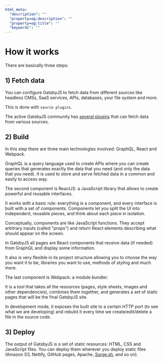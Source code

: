 ```yaml
---
html_meta:
  "description": ""
  "property=og:description": ""
  "property=og:title": ""
  "keywords": ""
---
```


# How it works

There are basically three steps:

## 1) Fetch data

You can configure GatsbyJS to fetch data from different sources like headless CMSs, SaaS services, APIs, databases, your file system and more.

This is done with `source plugins`.

The active GatsbyJS community has [several plugins](https://www.gatsbyjs.com/plugins/) that can fetch data from various sources.

## 2) Build

In this step there are three main technologies involved: GraphQL, React and Webpack.

GraphQL is a query language used to create APIs where you can create queries that generates exactly the data that you need (and only the data that you need).
It is used to store and serve fetched data in a common and easily to access way.

The second component is ReactJS: a JavaScript library that allows to create powerful and reusable interfaces.

It works with a basic rule: everything is a component, and every interface is built with a set of components.
Components let you split the UI into independent, reusable pieces, and think about each piece in isolation.

Conceptually, components are like JavaScript functions. They accept arbitrary inputs (called "props") and return React elements describing what should appear on the screen.

In GatsbyJS all pages are React components that receive data (if needed) from GraphQL and display some information.

It also is very flexible in its project structure allowing you to choose the way you want it to be, libraries you want to use, methods of styling and much more.

The last component is Webpack: a module bundler.

It is a tool that takes all the resources (pages, style sheets, images and other dependencies), combines them together, and generates a set of static pages that will be the final GatsbyJS site.

In development mode, it exposes the built site to a certain HTTP port (to see what we are developing) and rebuild it every time we create/edit/delete a file in the source code.

## 3) Deploy

The output of GatsbyJS is a set of static resources: HTML, CSS and JavaScript files.
You can deploy them wherever you deploy static files (Amazon S3, Netlify, GitHub pages, Apache, [Surge.sh](https://surge.sh/), and so on).
